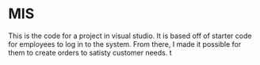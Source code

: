 # MIS

This is the code for a project in visual studio. It is based off of starter code for employees to log in to the system. From there, I made it possible for them to create orders to satisty customer needs. t
